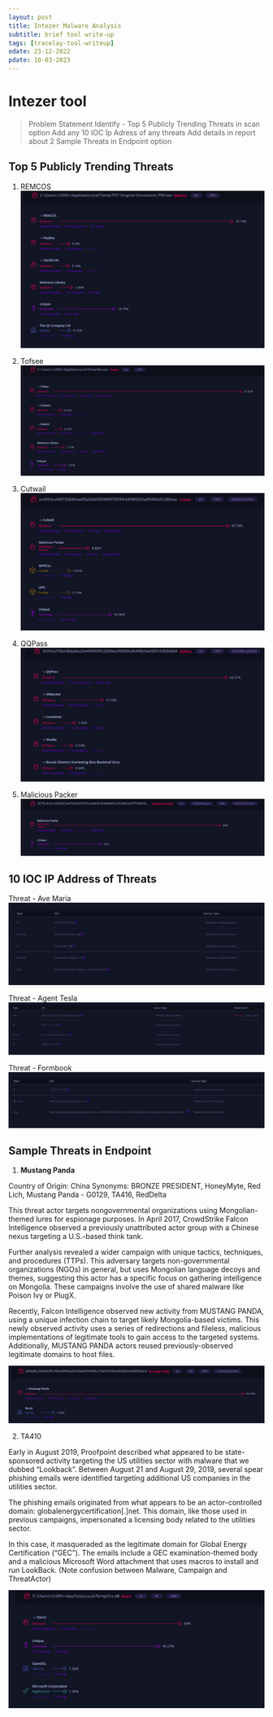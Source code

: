 ```yaml
---
layout: post
title: Intezer Malware Analysis
subtitle: brief tool write-up
tags: [tracelay-tool-writeup]
odate: 23-12-2022
pdate: 10-03-2023
---
```

# Intezer tool
> Problem Statement
> Identify - Top 5 Publicly Trending Threats in scan option
> Add any 10 IOC Ip Adress of any threats
> Add details in report about 2 Sample Threats in Endpoint option

## Top 5 Publicly Trending Threats 
1. REMCOS
![](../../../assets/images/intezer_tool_task1/threat_REMCOS.png)

2. Tofsee
![](../../../assets/images/intezer_tool_task1/threat_tofsee.png)

3. Cutwail
![](../../../assets/images/intezer_tool_task1/threat_cutwail.png)

4. QQPass
![](../../../assets/images/intezer_tool_task1/threat_5.png)

5. Malicious Packer
![](../../../assets/images/intezer_tool_task1/threat_mimail.png)

## 10 IOC IP Address of Threats
Threat - Ave Maria
![](../../../assets/images/intezer_tool_task1/ave_maria_5_IOC_IP_addr.png)

Threat - Agent Tesla
![](../../../assets/images/intezer_tool_task1/Agent_Tesla_4_IOC_IP_addr.png)

Threat - Formbook
![](../../../assets/images/intezer_tool_task1/formbook_IOC_3_IP_addr.png)

## Sample Threats in Endpoint
1. **Mustang Panda**  

Country of Origin: China
Synonyms: BRONZE PRESIDENT, HoneyMyte, Red Lich, Mustang Panda - G0129, TA416, RedDelta

This threat actor targets nongovernmental organizations using Mongolian-themed lures for espionage purposes. In April 2017, CrowdStrike Falcon Intelligence observed a previously unattributed actor group with a Chinese nexus targeting a U.S.-based think tank. 

Further analysis revealed a wider campaign with unique tactics, techniques, and procedures (TTPs). This adversary targets non-governmental organizations (NGOs) in general, but uses Mongolian language decoys and themes, suggesting this actor has a specific focus on gathering intelligence on Mongolia. These campaigns involve the use of shared malware like Poison Ivy or PlugX. 

Recently, Falcon Intelligence observed new activity from MUSTANG PANDA, using a unique infection chain to target likely Mongolia-based victims. This newly observed activity uses a series of redirections and fileless, malicious implementations of legitimate tools to gain access to the targeted systems. Additionally, MUSTANG PANDA actors reused previously-observed legitimate domains to host files.

![](../../../assets/images/intezer_tool_task1/mustang_panda_endpoint.png)

2. TA410

Early in August 2019, Proofpoint described what appeared to be state-sponsored activity targeting the US utilities sector with malware that we dubbed “Lookback”. Between August 21 and August 29, 2019, several spear phishing emails were identified targeting additional US companies in the utilities sector. 

The phishing emails originated from what appears to be an actor-controlled domain: globalenergycertification[.]net. This domain, like those used in previous campaigns, impersonated a licensing body related to the utilities sector. 

In this case, it masqueraded as the legitimate domain for Global Energy Certification (“GEC”). The emails include a GEC examination-themed body and a malicious Microsoft Word attachment that uses macros to install and run LookBack. (Note confusion between Malware, Campaign and ThreatActor)

![](../../../assets/images/intezer_tool_task1/TA410_endpoint.png)
